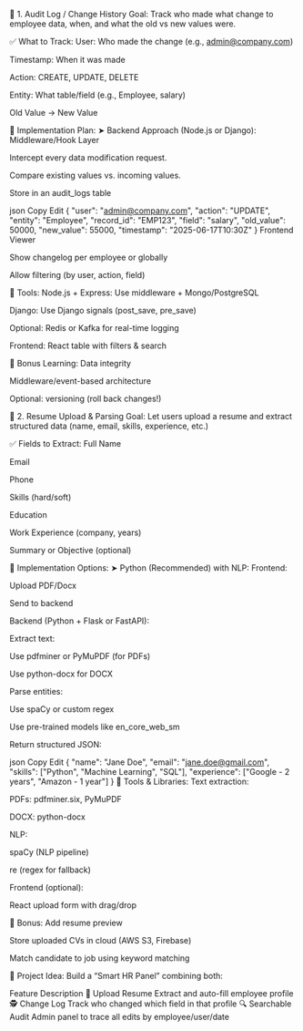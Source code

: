 🧾 1. Audit Log / Change History
Goal: Track who made what change to employee data, when, and what the old vs new values were.

✅ What to Track:
User: Who made the change (e.g., admin@company.com)

Timestamp: When it was made

Action: CREATE, UPDATE, DELETE

Entity: What table/field (e.g., Employee, salary)

Old Value → New Value

🔧 Implementation Plan:
➤ Backend Approach (Node.js or Django):
Middleware/Hook Layer

Intercept every data modification request.

Compare existing values vs. incoming values.

Store in an audit_logs table

json
Copy
Edit
{
  "user": "admin@company.com",
  "action": "UPDATE",
  "entity": "Employee",
  "record_id": "EMP123",
  "field": "salary",
  "old_value": 50000,
  "new_value": 55000,
  "timestamp": "2025-06-17T10:30Z"
}
Frontend Viewer

Show changelog per employee or globally

Allow filtering (by user, action, field)

🧰 Tools:
Node.js + Express: Use middleware + Mongo/PostgreSQL

Django: Use Django signals (post_save, pre_save)

Optional: Redis or Kafka for real-time logging

Frontend: React table with filters & search

🧠 Bonus Learning:
Data integrity

Middleware/event-based architecture

Optional: versioning (roll back changes!)

📄 2. Resume Upload & Parsing
Goal: Let users upload a resume and extract structured data (name, email, skills, experience, etc.)

✅ Fields to Extract:
Full Name

Email

Phone

Skills (hard/soft)

Education

Work Experience (company, years)

Summary or Objective (optional)

🔧 Implementation Options:
➤ Python (Recommended) with NLP:
Frontend:

Upload PDF/Docx

Send to backend

Backend (Python + Flask or FastAPI):

Extract text:

Use pdfminer or PyMuPDF (for PDFs)

Use python-docx for DOCX

Parse entities:

Use spaCy or custom regex

Use pre-trained models like en_core_web_sm

Return structured JSON:

json
Copy
Edit
{
  "name": "Jane Doe",
  "email": "jane.doe@gmail.com",
  "skills": ["Python", "Machine Learning", "SQL"],
  "experience": ["Google - 2 years", "Amazon - 1 year"]
}
🧰 Tools & Libraries:
Text extraction:

PDFs: pdfminer.six, PyMuPDF

DOCX: python-docx

NLP:

spaCy (NLP pipeline)

re (regex for fallback)

Frontend (optional):

React upload form with drag/drop

🤖 Bonus:
Add resume preview

Store uploaded CVs in cloud (AWS S3, Firebase)

Match candidate to job using keyword matching

🚀 Project Idea:
Build a “Smart HR Panel” combining both:

Feature	Description
📝 Upload Resume	Extract and auto-fill employee profile
🕵️ Change Log	Track who changed which field in that profile
🔍 Searchable Audit	Admin panel to trace all edits by employee/user/date
